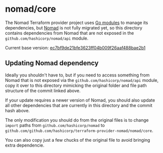 # nomad/core

The Nomad Terraform provider project uses
[Go modules](https://github.com/golang/go/wiki/Modules) to manage its
dependencies, but [Nomad](https://github.com/hashicorp/nomad/) is not
fully migrated yet, so this directory contains dependencies from Nomad that
are not exposed in the `github.com/hashicorp/nomad/api` module.

Current base version: [ec7bf9de21bfe3623ff04b009f26aaf488bae2b1](https://github.com/hashicorp/nomad/tree/ec7bf9de21bfe3623ff04b009f26aaf488bae2b1)

## Updating Nomad dependency

Ideally you shouldn't have to, but if you need to access something from Nomad
that is not exposed via the `github.com/hashicorp/nomad/api` module, copy it
over to this directory mimicking the original folder and file path structure
of the commit linked above.

If your update requires a newer version of Nomad, you should also update all
other dependencies that are currently in this directory and the commit hash
above.

The only modification you should do from the original files is to change
`import` paths from `github.com/hashicorp/nomad` to
`github.com/github.com/hashicorp/terraform-provider-nomad/nomad/core`.

You can also copy just a few chucks of the original file to avoid bringing
extra dependencie.

